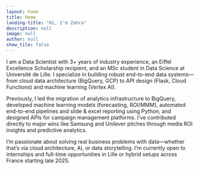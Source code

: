 ```yaml
---
layout: home
title: Home
landing-title: "Hi, I'm Zahra"
description: null
image: null
author: null
show_tile: false
---
```


I am a Data Scientist with 3+ years of industry experience, an Eiffel Excellence Scholarship recipient, and an MSc student in Data Science at Université de Lille. I specialize in building robust end-to-end data systems—from cloud data architecture (BigQuery, GCP) to API design (Flask, Cloud Functions) and machine learning (Vertex AI).

Previously, I led the migration of analytics infrastructure to BigQuery, developed machine learning models (forecasting, ROI/MMM), automated end-to-end pipelines and slide & excel reporting using Python, and designed APIs for campaign management platforms. I’ve contributed directly to major wins like Samsung and Unilever pitches through media ROI insights and predictive analytics.

I’m passionate about solving real business problems with data—whether that’s via cloud architecture, AI, or data storytelling. I’m currently open to internships and full-time opportunities in Lille or hybrid setups across France starting late 2025.

